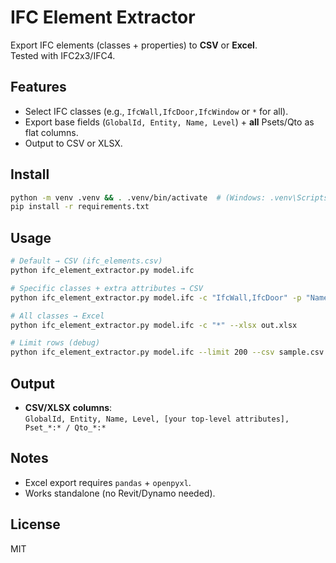 # IFC Element Extractor

Export IFC elements (classes + properties) to **CSV** or **Excel**.  
Tested with IFC2x3/IFC4.

## Features
- Select IFC classes (e.g., `IfcWall,IfcDoor,IfcWindow` or `*` for all).
- Export base fields (`GlobalId, Entity, Name, Level`) + **all** Psets/Qto as flat columns.
- Output to CSV or XLSX.

## Install
```bash
python -m venv .venv && . .venv/bin/activate  # (Windows: .venv\Scripts\activate)
pip install -r requirements.txt
```

## Usage
```bash
# Default → CSV (ifc_elements.csv)
python ifc_element_extractor.py model.ifc

# Specific classes + extra attributes → CSV
python ifc_element_extractor.py model.ifc -c "IfcWall,IfcDoor" -p "Name,Tag,PredefinedType" --csv out.csv

# All classes → Excel
python ifc_element_extractor.py model.ifc -c "*" --xlsx out.xlsx

# Limit rows (debug)
python ifc_element_extractor.py model.ifc --limit 200 --csv sample.csv
```

## Output
- **CSV/XLSX columns**:  
  `GlobalId, Entity, Name, Level, [your top-level attributes], Pset_*:* / Qto_*:*`

## Notes
- Excel export requires `pandas` + `openpyxl`.
- Works standalone (no Revit/Dynamo needed).

## License
MIT
